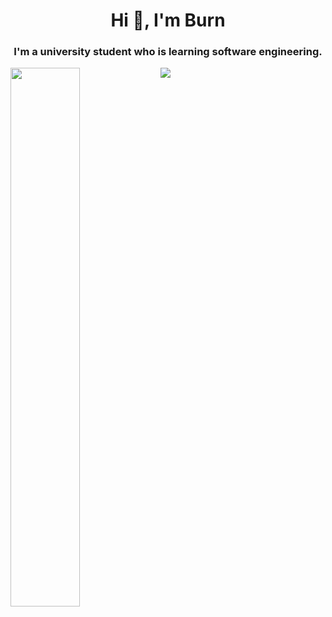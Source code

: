 <h1 align="center">Hi 👋, I'm Burn</h1>
<h3 align="center">I'm a university student who is learning software engineering.</h3>
<img align="left" width="47%" src="https://github-readme-stats.vercel.app/api?username=burn-e-e&show_icons=true&theme=dark#gh-dark-mode-only"/>

<img align="left" src="https://github-readme-stats.vercel.app/api/top-langs?username=burn-e-e&show_icons=true&theme=dark&locale=en&layout=compact"/>
